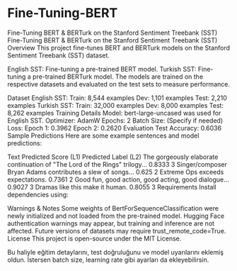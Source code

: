 # Fine-Tuning-BERT
Fine-Tuning BERT &amp; BERTurk on the Stanford Sentiment Treebank (SST)
Fine-Tuning BERT & BERTurk on the Stanford Sentiment Treebank (SST)
Overview
This project fine-tunes BERT and BERTurk models on the Stanford Sentiment Treebank (SST) dataset.

English SST: Fine-tuning a pre-trained BERT model.
Turkish SST: Fine-tuning a pre-trained BERTurk model.
The models are trained on the respective datasets and evaluated on the test sets to measure performance.

Dataset
English SST:
Train: 8,544 examples
Dev: 1,101 examples
Test: 2,210 examples
Turkish SST:
Train: 32,000 examples
Dev: 8,000 examples
Test: 8,262 examples
Training Details
Model: bert-large-uncased was used for English SST.
Optimizer: AdamW
Epochs: 2
Batch Size: (Specify if needed)
Loss:
Epoch 1: 0.3962
Epoch 2: 0.2620
Evaluation
Test Accuracy: 0.6036
Sample Predictions
Here are some example sentences and model predictions:

Text	Predicted Score (L1)	Predicted Label (L2)
The gorgeously elaborate continuation of "The Lord of the Rings" trilogy...	0.8333	3
Singer/composer Bryan Adams contributes a slew of songs...	0.625	2
Extreme Ops exceeds expectations.	0.7361	2
Good fun, good action, good acting, good dialogue...	0.9027	3
Dramas like this make it human.	0.8055	3
Requirements
Install dependencies using:

Warnings & Notes
Some weights of BertForSequenceClassification were newly initialized and not loaded from the pre-trained model.
Hugging Face authentication warnings may appear, but training and inference are not affected.
Future versions of datasets may require trust_remote_code=True.
License
This project is open-source under the MIT License.

Bu haliyle eğitim detaylarını, test doğruluğunu ve model uyarılarını eklemiş oldun. İstersen batch size, learning rate gibi ayarları da ekleyebilirsin.
